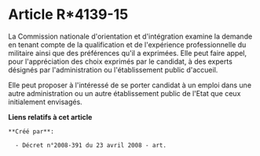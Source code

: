 # Article R*4139-15

La Commission nationale d'orientation et d'intégration examine la demande en tenant compte de la qualification et de
l'expérience professionnelle du militaire ainsi que des préférences qu'il a exprimées. Elle peut faire appel, pour
l'appréciation des choix exprimés par le candidat, à des experts désignés par l'administration ou l'établissement public
d'accueil. 

Elle peut proposer à l'intéressé de se porter candidat à un emploi dans une autre administration ou un autre établissement
public de l'Etat que ceux initialement envisagés.

**Liens relatifs à cet article**

	**Créé par**:

	  - Décret n°2008-391 du 23 avril 2008 - art.
